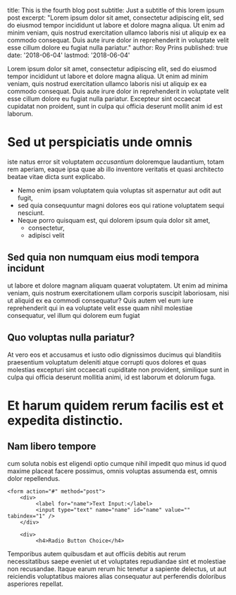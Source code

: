 title: This is the fourth blog post
subtitle: Just a subtitle of this lorem ipsum post
excerpt: "Lorem ipsum dolor sit amet, consectetur adipiscing elit, sed do eiusmod tempor incididunt ut labore et dolore magna aliqua. Ut enim ad minim veniam, quis nostrud exercitation ullamco laboris nisi ut aliquip ex ea commodo consequat. Duis aute irure dolor in reprehenderit in voluptate velit esse cillum dolore eu fugiat nulla pariatur."
author: Roy Prins
published: true
date: '2018-06-04'
lastmod: '2018-06-04'

Lorem ipsum dolor sit amet, consectetur adipiscing elit, sed do eiusmod tempor incididunt ut labore et dolore magna aliqua. Ut enim ad minim veniam, quis nostrud exercitation ullamco laboris nisi ut aliquip ex ea commodo consequat. Duis aute irure dolor in reprehenderit in voluptate velit esse cillum dolore eu fugiat nulla pariatur. Excepteur sint occaecat cupidatat non proident, sunt in culpa qui officia deserunt mollit anim id est laborum.

# Sed ut perspiciatis unde omnis 
iste natus error sit voluptatem *accusantium* doloremque laudantium, totam rem aperiam, eaque ipsa quae ab illo inventore veritatis et quasi architecto beatae vitae dicta sunt explicabo. 
+ Nemo enim ipsam voluptatem quia voluptas sit aspernatur aut odit aut fugit, 
+ sed quia consequuntur magni dolores eos qui ratione voluptatem sequi nesciunt. 
+ Neque porro quisquam est, qui dolorem ipsum quia dolor sit amet, 
    + consectetur, 
    + adipisci velit

## Sed quia non numquam eius modi tempora incidunt 
ut labore et dolore magnam aliquam quaerat voluptatem. Ut enim ad minima veniam, quis nostrum exercitationem ullam corporis suscipit laboriosam, nisi ut aliquid ex ea commodi consequatur? Quis autem vel eum iure reprehenderit qui in ea voluptate velit esse quam nihil molestiae consequatur, vel illum qui dolorem eum fugiat 

## Quo voluptas nulla pariatur?

At vero eos et accusamus et iusto odio dignissimos ducimus qui blanditiis praesentium voluptatum deleniti atque corrupti quos dolores et quas molestias excepturi sint occaecati cupiditate non provident, similique sunt in culpa qui officia deserunt mollitia animi, id est laborum et dolorum fuga. 

# Et harum quidem rerum facilis est et expedita distinctio. 

## Nam libero tempore

cum soluta nobis est eligendi optio cumque nihil impedit quo minus id quod maxime placeat facere possimus, omnis voluptas assumenda est, omnis dolor repellendus. 
```
<form action="#" method="post">
    <div>
         <label for="name">Text Input:</label>
         <input type="text" name="name" id="name" value="" tabindex="1" />
    </div>

    <div>
         <h4>Radio Button Choice</h4>
```
Temporibus autem quibusdam et aut officiis debitis aut rerum necessitatibus saepe eveniet ut et voluptates repudiandae sint et molestiae non recusandae. Itaque earum rerum hic tenetur a sapiente delectus, ut aut reiciendis voluptatibus maiores alias consequatur aut perferendis doloribus asperiores repellat.